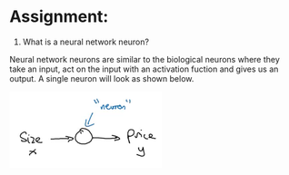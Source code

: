 # Assignment:

1. What is a neural network neuron?

Neural network neurons are similar to the biological neurons where they take an input, act on the input with an activation fuction and gives us an output. A single neuron will look as shown below.

![BG](https://github.com/ganeshkcs/END2/blob/master/S1/Neuron.png)

